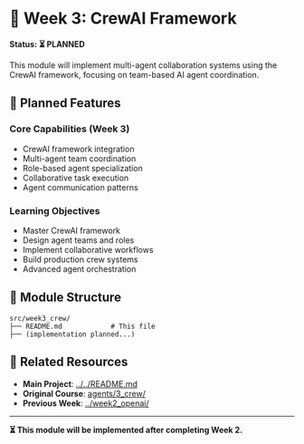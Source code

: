 # 👥 Week 3: CrewAI Framework

**Status: ⏳ PLANNED**

This module will implement multi-agent collaboration systems using the CrewAI framework, focusing on team-based AI agent coordination.

## 🎯 Planned Features

### **Core Capabilities (Week 3)**
- CrewAI framework integration
- Multi-agent team coordination
- Role-based agent specialization
- Collaborative task execution
- Agent communication patterns

### **Learning Objectives**
- Master CrewAI framework
- Design agent teams and roles
- Implement collaborative workflows
- Build production crew systems
- Advanced agent orchestration

## 📁 Module Structure

```
src/week3_crew/
├── README.md            # This file
├── (implementation planned...)
```

## 🔗 Related Resources

- **Main Project**: [../../README.md](../../README.md)
- **Original Course**: [agents/3_crew/](https://github.com/ed-donner/agents/tree/main/3_crew)
- **Previous Week**: [../week2_openai/](../week2_openai/)

---

**⏳ This module will be implemented after completing Week 2.** 
